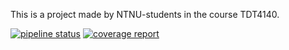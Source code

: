 This is a project made by NTNU-students in the course TDT4140.

[![pipeline status](https://gitlab.stud.idi.ntnu.no/programvareutvikling-v19/gruppe-79/badges/masterpom/pipeline.svg)](https://gitlab.stud.idi.ntnu.no/programvareutvikling-v19/gruppe-79/commits/masterpom)
[![coverage report](https://gitlab.stud.idi.ntnu.no/programvareutvikling-v19/gruppe-79/badges/master/coverage.svg)](https://gitlab.stud.idi.ntnu.no/programvareutvikling-v19/gruppe-79/commits/master)
